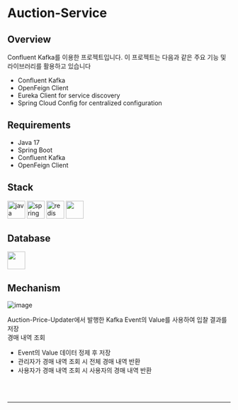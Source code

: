 # Auction-Service

## Overview

Confluent Kafka를 이용한 프로젝트입니다. 이 프로젝트는 다음과 같은 주요 기능 및 라이브러리를 활용하고 있습니다

- Confluent Kafka
- OpenFeign Client
- Eureka Client for service discovery
- Spring Cloud Config for centralized configuration

## Requirements

- Java 17
- Spring Boot
- Confluent Kafka
- OpenFeign Client

## Stack

<p align="left">
  <img src="https://cdn.jsdelivr.net/gh/devicons/devicon/icons/java/java-original.svg" alt="java" width="40" height="40"/>
  <img src="https://cdn.jsdelivr.net/gh/devicons/devicon/icons/spring/spring-original.svg" alt="spring" width="40" height="40"/>
  <img src="https://companieslogo.com/img/orig/CFLT-c4a50286.png?t=1627024622" alt="redis" width="40" height="40"/>
    <img src="https://cdn.jsdelivr.net/gh/devicons/devicon/icons/gradle/gradle-plain.svg" width="40" height="40"/>
</p>

## Database

<img src="https://cdn.jsdelivr.net/gh/devicons/devicon/icons/mysql/mysql-plain.svg" width="40" height="40"/>
          

## Mechanism

![image](https://github.com/wooriFisa-Final-Project-F4/auction-logger/assets/119636839/5e1d0209-aec5-41c8-8211-337bf50f87dd)

Auction-Price-Updater에서 발행한 Kafka Event의 Value를 사용하여 입찰 결과를 저장<br>
경매 내역 조회

- Event의 Value 데이터 정제 후 저장
- 관리자가 경매 내역 조회 시 전체 경매 내역 반환
- 사용자가 경매 내역 조회 시 사용자의 경매 내역 반환

<br><br>

---
